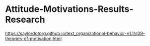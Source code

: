 # Attitude-Motivations-Results-Research
https://saylordotorg.github.io/text_organizational-behavior-v1.1/s09-theories-of-motivation.html
